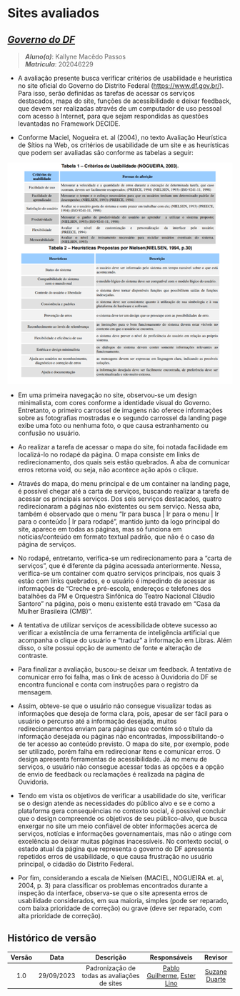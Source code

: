 # **Sites avaliados**

## [_Governo do DF_](https://www.df.gov.br/)

> **_Aluno(a)_**: Kallyne Macêdo Passos  
> **_Matricula_**: 202046229

* A avaliação presente busca verificar critérios de usabilidade e heurística no site oficial do Governo do Distrito Federal (<https://www.df.gov.br/>). Para isso, serão definidas as tarefas de acessar os serviços destacados, mapa do site, funções de acessibilidade e deixar feedback, que devem ser realizadas através de um computador de uso pessoal com acesso à Internet, para que sejam respondidas as questões levantadas no Framework DECIDE.

* Conforme Maciel, Nogueira et. al (2004), no texto Avaliação Heurística de Sítios na Web, os critérios de usabilidade de um site e as heurísticas que podem ser avaliadas são conforme as tabelas a seguir:

![Avaliação Heurística](/docs/assets/images/AvaliacaoHeuristicaKallyne.png)

* Em uma primeira navegação no site, observou-se um design minimalista, com cores conforme a identidade visual do Governo. Entretanto, o primeiro carrossel de imagens não oferece informações sobre as fotografias mostradas e o segundo carrossel da landing page exibe uma foto ou nenhuma foto, o que causa estranhamento ou confusão no usuário.

* Ao realizar a tarefa de acessar o mapa do site, foi notada facilidade em localizá-lo no rodapé da página. O mapa consiste em links de redirecionamento, dos quais seis estão quebrados. A aba de comunicar erros retorna void, ou seja, não acontece ação após o clique.

* Através do mapa, do menu principal e de um container na landing page, é possível chegar até a carta de serviços, buscando realizar a tarefa de acessar os principais serviços. Dos seis serviços destacados, quatro redirecionaram a páginas não existentes ou sem serviço. Nessa aba, também é observado que o menu “Ir para busca | Ir para o menu | Ir para o conteúdo | Ir para rodapé”, mantido junto da logo principal do site, aparece em todas as páginas, mas só funciona em notícias/conteúdo em formato textual padrão, que não é o caso da página de serviços.

* No rodapé, entretanto, verifica-se um redirecionamento para a “carta de serviços”, que é diferente da página acessada anteriormente. Nessa, verifica-se um container com quatro serviços principais, nos quais 3 estão com links quebrados, e o usuário é impedindo de acessar as informações de “Creche e pré-escola, endereços e telefones dos batalhões da PM e Orquestra Sinfônica do Teatro Nacional Cláudio Santoro” na página, pois o menu existente está travado em “Casa da Mulher Brasileira (CMB)”.

* A tentativa de utilizar serviços de acessibilidade obteve sucesso ao verificar a existência de uma ferramenta de inteligência artificial que acompanha o clique do usuário e “traduz” a informação em Libras. Além disso, o site possui opção de aumento de fonte e alteração de contraste.

* Para finalizar a avaliação, buscou-se deixar um feedback. A tentativa de comunicar erro foi falha, mas o link de acesso à Ouvidoria do DF se encontra funcional e conta com instruções para o registro da mensagem.

* Assim, obteve-se que o usuário não consegue visualizar todas as informações que deseja de forma clara, pois, apesar de ser fácil para o usuário o percurso até a informação desejada, muitos redirecionamentos enviam para páginas que contém só o título da informação desejada ou páginas não encontradas, impossibilitando-o de ter acesso ao conteúdo previsto. O mapa do site, por exemplo, pode ser utilizado, porém falha em redirecionar itens e comunicar erros. O design apresenta ferramentas de acessibilidade. Já no menu de serviços, o usuário não consegue acessar todas as opções e a opção de envio de feedback ou reclamações é realizada na página de Ouvidoria.

* Tendo em vista os objetivos de verificar a usabilidade do site, verificar se o design atende as necessidades do público alvo e se e como a plataforma gera consequências no contexto social, é possível concluir que o design compreende os objetivos de seu público-alvo, que busca enxergar no site um meio confiável de obter informações acerca de serviços, notícias e informações governamentais, mas não o atinge com excelência ao deixar muitas páginas inacessíveis. No contexto social, o estado atual da página que representa o governo do DF apresenta repetidos erros de usabilidade, o que causa frustração no usuário principal, o cidadão do Distrito Federal.

* Por fim, considerando a escala de Nielsen (MACIEL, NOGUEIRA et. al, 2004, p. 3) para classificar os problemas encontrados durante a inspeção da interface, observa-se que o site
apresenta erros de usabilidade considerados, em sua maioria, simples (pode ser reparado, com baixa prioridade de correção) ou grave (deve ser reparado, com alta prioridade de correção).

## Histórico de versão

| Versão |    Data    |                  Descrição                   |      Responsáveis      |    Revisor    |
| :----: | :--------: | :------------------------------------------: | :--------------------: | :-----------: |
|  1.0   | 29/09/2023 | Padronização de todas as avaliações de sites | [Pablo Guilherme](https://github.com/PabloGJBS), [Ester Lino](https://github.com/esteerlino) | [Suzane Duarte](https://github.com/suzaneduarte) |
